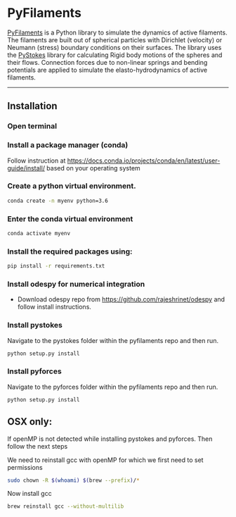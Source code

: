 # PyFilaments

[PyFilaments](https://github.com/deepakkrishnamurthy/PyFilaments) is a Python library to simulate the dynamics of active filaments. The filaments are built out of spherical particles with Dirichlet (velocity) or Neumann (stress) boundary conditions on their surfaces. The library uses the [PyStokes](https://gitlab.com/rajeshrinet/pystokes) library for calculating Rigid body motions of the spheres and their flows. Connection forces due to non-linear springs and bending potentials are applied to simulate the elasto-hydrodynamics of active filaments.  

---

## Installation

### Open terminal

### Install a package manager (conda)
  Follow instruction at https://docs.conda.io/projects/conda/en/latest/user-guide/install/ based on your operating system
  
### Create a python virtual environment.
```bash
conda create -n myenv python=3.6
```
### Enter the conda virtual environment

```bash
conda activate myenv 
```
### Install the required packages using:

```bash
pip install -r requirements.txt
```
### Install odespy for numerical integration

- Download odespy repo from https://github.com/rajeshrinet/odespy and follow install instructions.

### Install pystokes

Navigate to the pystokes folder within the pyfilaments repo and then run.
```bash
python setup.py install
```
### Install pyforces

Navigate to the pyforces folder within the pyfilaments repo and then run.
```bash
python setup.py install
```

## OSX only: 
If openMP is not detected while installing pystokes and pyforces. Then follow the next steps

We need to reinstall gcc with openMP for which we first need to set permissions
```bash
sudo chown -R $(whoami) $(brew --prefix)/*
```
Now install gcc
```bash
brew reinstall gcc --without-multilib
```







